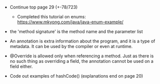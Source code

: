 - Continue top page 29 (+-78/723)
    - Completed this tutorial on enums: https://www.mkyong.com/java/java-enum-example/ 
    
- the 'method signature' is the method name and the parameter list     

- An annotation is extra information about the program, and it is a type of metadata. It can be used by the compiler or even at runtime.

- @Override is allowed only when referencing a method. Just as there is no such thing as overriding a field, the annotation cannot be used on a field either.

<!-- Parking lot -->

- Code out examples of hashCode() (explanations end on page 20)

<!-- //Parking lot -->
